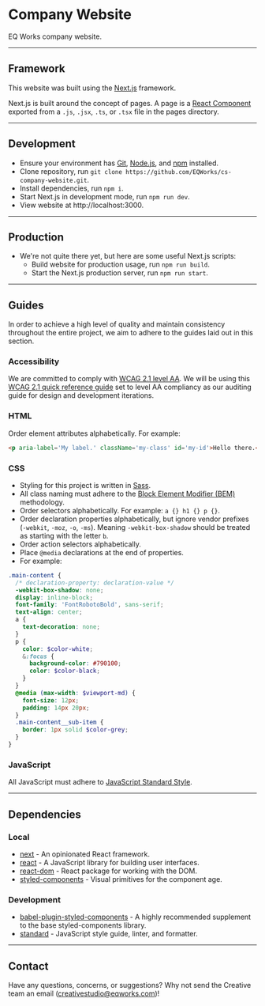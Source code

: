 # Company Website

EQ Works company website.

---

## Framework

This website was built using the [Next.js](https://nextjs.org/) framework.

Next.js is built around the concept of pages. A page is a [React Component](https://reactjs.org/docs/components-and-props.html) exported from a `.js`, `.jsx`, `.ts`, or `.tsx` file in the pages directory.

---

## Development

- Ensure your environment has [Git](https://git-scm.com/), [Node.js](https://nodejs.org/en/), and [npm](https://www.npmjs.com/) installed.
- Clone repository, run `git clone https://github.com/EQWorks/cs-company-website.git`.
- Install dependencies, run `npm i`.
- Start Next.js in development mode, run `npm run dev`.
- View website at http://localhost:3000.

---

## Production

- We're not quite there yet, but here are some useful Next.js scripts:
  - Build website for production usage, run `npm run build`.
  - Start the Next.js production server, run `npm run start`.

---

## Guides

In order to achieve a high level of quality and maintain consistency throughout the entire project, we aim to adhere to the guides laid out in this section.

### Accessibility

We are committed to comply with [WCAG 2.1 level AA](https://www.w3.org/TR/WCAG21/). We will be using this [WCAG 2.1 quick reference guide](https://www.w3.org/WAI/WCAG21/quickref/?currentsidebar=%23col_customize&showtechniques=126%2C127%2C128%2C129%2C136%2C144%2C145%2C146%2C147%2C148%2C149%2C1410%2C1411%2C1412%2C1413%2C211%2C212%2C214%2C221%2C222%2C223%2C224%2C225%2C226%2C231%2C232%2C233%2C241%2C242%2C243%2C244%2C245%2C246%2C247%2C248%2C249%2C2410%2C251%2C252%2C253%2C254%2C255%2C256%2C311%2C312%2C313%2C314%2C315%2C316%2C321%2C322%2C323%2C324%2C325%2C331%2C332%2C333%2C334%2C335%2C411%2C412%2C413&levels=aaa#top) set to level AA compliancy as our auditing guide for design and development iterations.

### HTML

Order element attributes alphabetically. For example:

```html
<p aria-label='My label.' className='my-class' id='my-id'>Hello there.</p>
```

### CSS

- Styling for this project is written in [Sass](https://sass-lang.com/).
- All class naming must adhere to the [Block Element Modifier (BEM)](http://getbem.com/naming/) methodology.
- Order selectors alphabetically. For example: `a {} h1 {} p {}`.
- Order declaration properties alphabetically, but ignore vendor prefixes (`-webkit`, `-moz`, `-o`, `-ms`). Meaning `-webkit-box-shadow` should be treated as starting with the letter `b`.
- Order action selectors alphabetically.
- Place `@media` declarations at the end of properties.
- For example:

```scss
.main-content {
  /* declaration-property: declaration-value */
  -webkit-box-shadow: none;
  display: inline-block;
  font-family: 'FontRobotoBold', sans-serif;
  text-align: center;
  a {
    text-decoration: none;
  }
  p {
    color: $color-white;
    &:focus {
      background-color: #790100;
      color: $color-black;
    }
  }
  @media (max-width: $viewport-md) {
    font-size: 12px;
    padding: 14px 20px;
  }
  .main-content__sub-item {
    border: 1px solid $color-grey;
  }
}
```

### JavaScript

All JavaScript must adhere to [JavaScript Standard Style](https://standardjs.com/).

---

## Dependencies

### Local

- [next](https://www.npmjs.com/package/next) - An opinionated React framework.
- [react](https://www.npmjs.com/package/react) - A JavaScript library for building user interfaces.
- [react-dom](https://www.npmjs.com/package/react-dom) - React package for working with the DOM.
- [styled-components](https://www.npmjs.com/package/styled-components) - Visual primitives for the component age.

### Development

- [babel-plugin-styled-components](https://www.npmjs.com/package/babel-plugin-styled-components) - A highly recommended supplement to the base styled-components library.
- [standard](https://www.npmjs.com/package/standard) - JavaScript style guide, linter, and formatter.

---

## Contact

Have any questions, concerns, or suggestions? Why not send the Creative team an email ([creativestudio@eqworks.com](mailto:creativestudio@eqworks.com))!

